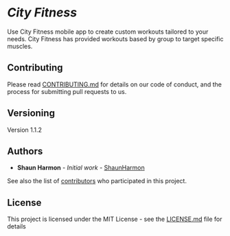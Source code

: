 # <em><bold>City Fitness</bold></em>


Use City Fitness mobile app to create custom workouts tailored to your needs. City Fitness has provided workouts based by group 
to target specific muscles. 


## Contributing

Please read [CONTRIBUTING.md](https://gist.github.com/PurpleBooth/b24679402957c63ec426) for details on our code of conduct, and the process for submitting pull requests to us.

## Versioning
Version 1.1.2

## Authors

* **Shaun Harmon** - *Initial work* - [ShaunHarmon](https://github.com/ShaunHarmon)

See also the list of [contributors](https://github.com/your/project/contributors) who participated in this project.

## License

This project is licensed under the MIT License - see the [LICENSE.md](LICENSE.md) file for details

